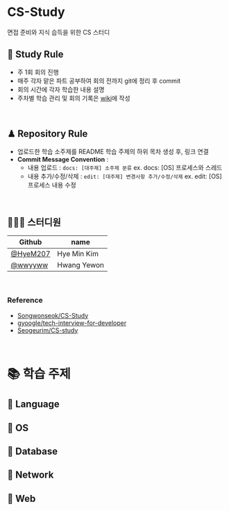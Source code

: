 # CS-Study
면접 준비와 지식 습득을 위한 CS 스터디 

## 🔰 Study Rule
- 주 1회 회의 진행
- 매주 각자 맡은 파트 공부하여 회의 전까지 git에 정리 후 commit
- 회의 시간에 각자 학습한 내용 설명
- 주차별 학습 관리 및 회의 기록은 [wiki](https://github.com/HyeM207/CS-Study/wiki)에 작성

<br>

## ♟ Repository Rule
- 업로드한 학습 소주제를 README 학습 주제의 하위 목차 생성 후, 링크 연결
- <b>Commit Message Convention</b> : 
  - 내용 업로드  :  `docs: [대주제] 소주제 분류`  ex. docs: [OS] 프로세스와 스레드  
  - 내용 추가/수정/삭제  :  `edit: [대주제] 변경사항 추가/수정/삭제`  ex. edit: [OS] 프로세스 내용 수정

<br>

## 👨‍👨‍👦 스터디원
|Github | name |
|--|--|
| [@HyeM207](https://github.com/HyeM207)  | Hye Min Kim |
| [@wwyyww](https://github.com/wwyyww)  | Hwang Yewon |

<br>

### Reference
- [Songwonseok/CS-Study](https://github.com/Songwonseok/CS-Study)
- [gyoogle/tech-interview-for-developer](https://github.com/gyoogle/tech-interview-for-developer)
- [Seogeurim/CS-study](https://github.com/Seogeurim/CS-study#table-of-contents)

<br>

# 📚 학습 주제
## 📌 Language

## 📌 OS

## 📌 Database

## 📌 Network

## 📌 Web
